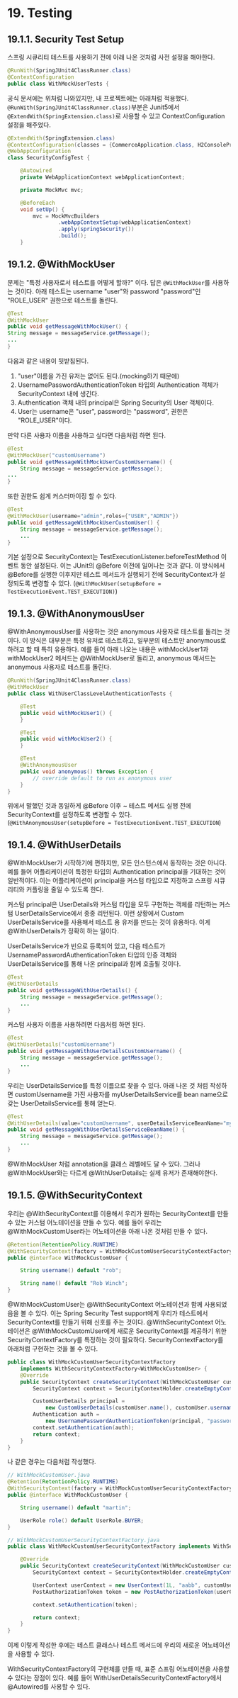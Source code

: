 # 19. Testing

## 19.1.1. Security Test Setup

스프링 시큐리티 테스트를 사용하기 전에 아래 나온 것처럼 사전 설정을 해야한다.

```java
@RunWith(SpringJUnit4ClassRunner.class)
@ContextConfiguration
public class WithMockUserTests {
```

공식 문서에는 위처럼 나와있지만, 내 프로젝트에는 아래처럼 적용했다. `@RunWith(SpringJUnit4ClassRunner.class)`부분은 Junit5에서 `@ExtendWith(SpringExtension.class)`로 사용할 수 있고 ContextConfiguration 설정을 해주었다.

```java
@ExtendWith(SpringExtension.class)
@ContextConfiguration(classes = {CommerceApplication.class, H2ConsoleProperties.class})
@WebAppConfiguration
class SecurityConfigTest {

    @Autowired
    private WebApplicationContext webApplicationContext;

    private MockMvc mvc;

    @BeforeEach
    void setUp() {
        mvc = MockMvcBuilders
                .webAppContextSetup(webApplicationContext)
                .apply(springSecurity())
                .build();
    }
```

## 19.1.2. @WithMockUser

문제는 "특정 사용자로서 테스트를 어떻게 할까?" 이다. 답은 `@WithMockUser`를 사용하는 것이다. 아래 테스트는 username "user"와 password "password"인 "ROLE_USER" 권한으로 테스트를 돌린다.

```java
@Test
@WithMockUser
public void getMessageWithMockUser() {
String message = messageService.getMessage();
...
}
```

다음과 같은 내용이 뒷받침된다.

1. "user"이름을 가진 유저는 없어도 된다.(mocking하기 때문에)
2. UsernamePasswordAuthenticationToken 타입의 Authentication 객체가 SecurityContext 내에 생긴다.
3. Authentication 객체 내의 principal은 Spring Security의 User 객체이다.
4. User는 username은 "user", password는 "password", 권한은 "ROLE_USER"이다.

만약 다른 사용자 이름을 사용하고 싶다면 다음처럼 하면 된다.

```java
@Test
@WithMockUser("customUsername")
public void getMessageWithMockUserCustomUsername() {
    String message = messageService.getMessage();
...
}
```

또한 권한도 쉽게 커스터마이징 할 수 있다.

```java
@Test
@WithMockUser(username="admin",roles={"USER","ADMIN"})
public void getMessageWithMockUserCustomUser() {
    String message = messageService.getMessage();
    ...
}
```

기본 설정으로 SecurityContext는 TestExecutionListener.beforeTestMethod 이벤트 동안 설정된다. 이는 JUnit의 @Before 이전에 일어나는 것과 같다. 이 방식에서 @Before를 실행한 이후지만 테스트 메서드가 실행되기 전에 SecurityContext가 설정되도록 변경할 수 있다. (`@WithMockUser(setupBefore = TestExecutionEvent.TEST_EXECUTION)`)

## 19.1.3. @WithAnonymousUser

@WithAnonymousUser를 사용하는 것은 anonymous 사용자로 테스트를 돌리는 것이다. 이 방식은 대부분은 특정 유저로 테스트하고, 일부분의 테스트만 anonymous로 하려고 할 때 특히 유용하다. 예를 들어 아래 나오는 내용은 withMockUser1과 withMockUser2 메서드는 @WithMockUser로 돌리고, anonymous 메서드는 anonymous 사용자로 테스트를 돌린다.

```java
@RunWith(SpringJUnit4ClassRunner.class)
@WithMockUser
public class WithUserClassLevelAuthenticationTests {

    @Test
    public void withMockUser1() {
    }

    @Test
    public void withMockUser2() {
    }

    @Test
    @WithAnonymousUser
    public void anonymous() throws Exception {
        // override default to run as anonymous user
    }
}
```

위에서 말했던 것과 동일하게 @Before 이후 ~ 테스트 메서드 실행 전에 SecurityContext를 설정하도록 변경할 수 있다. (`@WithAnonymousUser(setupBefore = TestExecutionEvent.TEST_EXECUTION`)

## 19.1.4. @WithUserDetails

@WithMockUser가 시작하기에 편하지만, 모든 인스턴스에서 동작하는 것은 아니다. 예를 들어 어플리케이션이 특정한 타입의 Authentication principal을 기대하는 것이 일반적이다. 이는 어플리케이션이 principal을 커스텀 타입으로 지정하고 스프링 시큐리티와 커플링을 줄일 수 있도록 한다.

커스텀 principal은 UserDetails와 커스텀 타입을 모두 구현하는 객체를 리턴하는 커스텀 UserDetailsService에서 종종 리턴된다. 이런 상황에서 Custom UserDetailsService를 사용해서 테스트 용 유저를 만드는 것이 유용하다. 이게 @WithUserDetails가 정확히 하는 일이다.

UserDetailsService가 빈으로 등록되어 있고, 다음 테스트가 UsernamePasswordAuthenticationToken 타입의 인증 객체와 UserDetailsService를 통해 나온 principal과 함께 호출될 것이다.

```java
@Test
@WithUserDetails
public void getMessageWithUserDetails() {
    String message = messageService.getMessage();
    ...
}
```

커스텀 사용자 이름을 사용하려면 다음처럼 하면 된다.

```java
@Test
@WithUserDetails("customUsername")
public void getMessageWithUserDetailsCustomUsername() {
    String message = messageService.getMessage();
    ...
}
```

우리는 UserDetailsService를 특정 이름으로 찾을 수 있다. 아래 나온 것 처럼 작성하면 customUsername을 가진 사용자를 myUserDetailsService를 bean name으로 갖는 UserDetailsService를 통해 얻는다.

```java
@Test
@WithUserDetails(value="customUsername", userDetailsServiceBeanName="myUserDetailsService")
public void getMessageWithUserDetailsServiceBeanName() {
    String message = messageService.getMessage();
    ...
}
```

@WithMockUser 처럼 annotation을 클래스 레벨에도 달 수 있다. 그러나 @WithMockUser와는 다르게 @WithUserDetails는 실제 유저가 존재해야한다.

## 19.1.5. @WithSecurityContext

우리는 @WithSecurityContext를 이용해서 우리가 원하는 SecurityContext를 만들 수 있는 커스텀 어노테이션을 만들 수 있다. 예를 들어 우리는 @WithMockCustomUser라는 어노테이션을 아래 나온 것처럼 만들 수 있다.

```java
@Retention(RetentionPolicy.RUNTIME)
@WithSecurityContext(factory = WithMockCustomUserSecurityContextFactory.class)
public @interface WithMockCustomUser {

    String username() default "rob";

    String name() default "Rob Winch";
}
```

@WithMockCustomUser는 @WithSecurityContext 어노테이션과 함께 사용되었음을 볼 수 있다. 이는 Spring Security Test support에게 우리가 테스트에서 SecurityContext를 만들기 위해 신호를 주는 것이다. @WithSecurityContext 어노테이션은 @WithMockCustomUser에게 새로운 SecurityContext를 제공하기 위한 SecurityContextFactory를 특정하는 것이 필요하다. SecurityContextFactory를 아래처럼 구현하는 것을 볼 수 있다.

```java
public class WithMockCustomUserSecurityContextFactory
    implements WithSecurityContextFactory<WithMockCustomUser> {
    @Override
    public SecurityContext createSecurityContext(WithMockCustomUser customUser) {
        SecurityContext context = SecurityContextHolder.createEmptyContext();

        CustomUserDetails principal =
            new CustomUserDetails(customUser.name(), customUser.username());
        Authentication auth =
            new UsernamePasswordAuthenticationToken(principal, "password", principal.getAuthorities());
        context.setAuthentication(auth);
        return context;
    }
}
```

나 같은 경우는 다음처럼 작성했다.

```java
// WithMockCustomUser.java
@Retention(RetentionPolicy.RUNTIME)
@WithSecurityContext(factory = WithMockCustomUserSecurityContextFactory.class)
public @interface WithMockCustomUser {

    String username() default "martin";

    UserRole role() default UserRole.BUYER;
}

// WithMockCustomUserSecurityContextFactory.java
public class WithMockCustomUserSecurityContextFactory implements WithSecurityContextFactory<WithMockCustomUser> {

    @Override
    public SecurityContext createSecurityContext(WithMockCustomUser customUser) {
        SecurityContext context = SecurityContextHolder.createEmptyContext();

        UserContext userContext = new UserContext(1L, "aabb", customUser.username(), customUser.role());
        PostAuthorizationToken token = new PostAuthorizationToken(userContext);

        context.setAuthentication(token);

        return context;
    }
}
```

이제 이렇게 작성한 후에는 테스트 클래스나 테스트 메서드에 우리의 새로운 어노테이션을 사용할 수 있다.

WithSecurityContextFactory의 구현체를 만들 때, 표준 스프링 어노테이션을 사용할 수 있다는 장점이 있다. 예를 들어 WithUserDetailsSecurityContextFactory에서 @Autowired를 사용할 수 있다.
